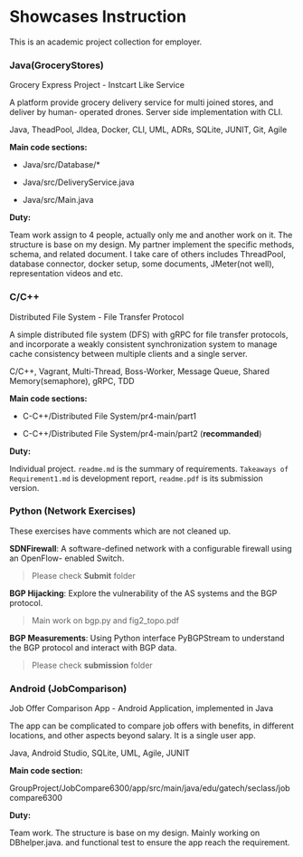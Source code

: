 # Showcases Instruction

This is an academic project collection for employer. 

 

### Java(GroceryStores)

Grocery Express Project - Instcart Like Service

A platform provide grocery delivery service for multi joined stores, and deliver by human-
operated drones. Server side implementation with CLI.

Java, TheadPool, JIdea, Docker, CLI, UML, ADRs, SQLite, JUNIT, Git, Agile

**Main code sections:**

- Java/src/Database/*

- Java/src/DeliveryService.java

- Java/src/Main.java

**Duty:**

Team work assign to 4 people, actually only me and another work on it. The structure is base on my design. My partner implement the specific methods, schema, and related document. I take care of others includes ThreadPool, database connector, docker setup, some documents, JMeter(not well), representation videos and etc.



### C/C++

Distributed File System - File Transfer Protocol

A simple distributed file system (DFS) with gRPC for file transfer protocols, and incorporate
a weakly consistent synchronization system to manage cache consistency between multiple
clients and a single server.

C/C++, Vagrant, Multi-Thread, Boss-Worker, Message Queue, Shared Memory(semaphore),
gRPC, TDD

**Main code sections:**

- C-C++/Distributed File System/pr4-main/part1

- C-C++/Distributed File System/pr4-main/part2 (**recommanded**)

**Duty:**

Individual project. ```readme.md``` is the summary of requirements. ```Takeaways of Requirement1.md``` is development report, ```readme.pdf``` is its submission version.



### Python (Network Exercises)

These exercises have comments which are not cleaned up.

**SDNFirewall**: A software-defined network with a configurable firewall using an OpenFlow-
enabled Switch.

> Please check **Submit** folder

**BGP Hijacking**: Explore the vulnerability of the AS systems and the BGP protocol.

> Main work on bgp.py and fig2_topo.pdf

**BGP Measurements**: Using Python interface PyBGPStream to understand the BGP protocol
and interact with BGP data.

> Please check **submission** folder



### Android (JobComparison)

Job Offer Comparison App - Android Application, implemented in Java

The app can be complicated to compare job offers with benefits, in different locations, and
other aspects beyond salary. It is a single user app.

Java, Android Studio, SQLite, UML, Agile, JUNIT

**Main code section:**

GroupProject/JobCompare6300/app/src/main/java/edu/gatech/seclass/jobcompare6300

**Duty:**

Team work. The structure is base on my design. Mainly working on DBhelper.java. and functional test to ensure the app reach the requirement.